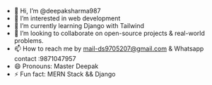 - 👋 Hi, I’m @deepaksharma987
- 👀 I’m interested in web development
- 🌱 I’m currently learning Django with Tailwind
- 💞️ I’m looking to collaborate on open-source projects & real-world problems.
- 📫 How to reach me by mail-ds9705207@gmail.com & Whatsapp contact :9871047957
- 😄 Pronouns: Master Deepak
- ⚡ Fun fact: MERN Stack && Django

<!---
deepaksharma987/deepaksharma987 is a ✨ special ✨ repository because its `README.md` (this file) appears on your GitHub profile.
You can click the Preview link to take a look at your changes.
--->
